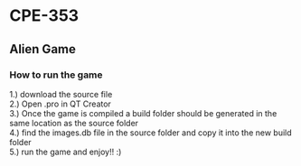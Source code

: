 # CPE-353

## Alien Game
### How to run the game
1.) download the source file  
2.) Open .pro in QT Creator   
3.) Once the game is compiled a build folder should be generated in the same location as the source folder  
4.) find the images.db file in the source folder and copy it into the new build folder  
5.) run the game and enjoy!! :)  
  
  
